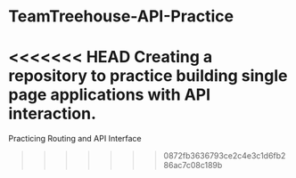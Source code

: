 # TeamTreehouse-API-Practice
<<<<<<< HEAD
Creating a repository to practice building single page applications with API interaction.
=======
Practicing Routing and API Interface
>>>>>>> 0872fb3636793ce2c4e3c1d6fb286ac7c08c189b
